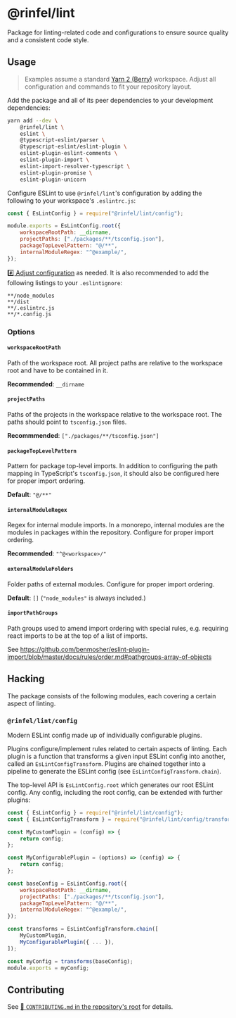 # @rinfel/lint

Package for linting-related code and configurations to ensure source quality and a consistent code style.

## Usage

> Examples assume a standard [Yarn 2 (Berry)](https://yarnpkg.com) workspace. Adjust all configuration and commands to fit your repository layout.

Add the package and all of its peer dependencies to your development dependencies:

```sh
yarn add --dev \
    @rinfel/lint \
    eslint \
    @typescript-eslint/parser \
    @typescript-eslint/eslint-plugin \
    eslint-plugin-eslint-comments \
    eslint-plugin-import \
    eslint-import-resolver-typescript \
    eslint-plugin-promise \
    eslint-plugin-unicorn
```

Configure ESLint to use `@rinfel/lint`'s configuration by adding the following to your workspace's `.eslintrc.js`:

```js
const { EsLintConfig } = require("@rinfel/lint/config");

module.exports = EsLintConfig.root({
    workspaceRootPath: __dirname,
    projectPaths: ["./packages/**/tsconfig.json"],
    packageTopLevelPattern: "@/**",
    internalModuleRegex: "^@example/",
});
```

[#️⃣ Adjust configuration](#options) as needed. It is also recommended to add the following listings to your `.eslintignore`:

```
**/node_modules
**/dist
**/.eslintrc.js
**/*.config.js
```

### Options

#### `workspaceRootPath`

Path of the workspace root. All project paths are relative to the workspace root and have to be contained in it.

**Recommended**: `__dirname`

#### `projectPaths`

Paths of the projects in the workspace relative to the workspace root. The paths should point to `tsconfig.json` files.

**Recommmended**: `["./packages/**​/tsconfig.json"]`

#### `packageTopLevelPattern`

Pattern for package top-level imports. In addition to configuring the path mapping in TypeScript's `tsconfig.json`, it should also be configured here for proper import ordering.

**Default**: `"@/**"`

#### `internalModuleRegex`

Regex for internal module imports. In a monorepo, internal modules are the modules in packages within the repository. Configure for proper import ordering.

**Recommended**: `"^@<workspace>/"`

#### `externalModuleFolders`

Folder paths of external modules. Configure for proper import ordering.

**Default**: `[]` (`"node_modules"` is always included.)

#### `importPathGroups`

Path groups used to amend import ordering with special rules, e.g. requiring react imports to be at the top of a list of imports.

See https://github.com/benmosher/eslint-plugin-import/blob/master/docs/rules/order.md#pathgroups-array-of-objects

## Hacking

The package consists of the following modules, each covering a certain aspect of linting.

### `@rinfel/lint/config`

Modern ESLint config made up of individually configurable plugins.

Plugins configure/implement rules related to certain aspects of linting. Each plugin is a function that transforms a given input ESLint config into another, called an `EsLintConfigTransform`. Plugins are chained together into a pipeline to generate the ESLint config (see `EsLintConfigTransform.chain`).

The top-level API is `EsLintConfig.root` which generates our root ESLint config. Any config, including the root config, can be extended with further plugins:

```js
const { EsLintConfig } = require("@rinfel/lint/config");
const { EsLintConfigTransform } = require("@rinfel/lint/config/transform");

const MyCustomPlugin = (config) => {
    return config;
};

const MyConfigurablePlugin = (options) => (config) => {
    return config;
};

const baseConfig = EsLintConfig.root({
    workspaceRootPath: __dirname,
    projectPaths: ["./packages/**/tsconfig.json"],
    packageTopLevelPattern: "@/**",
    internalModuleRegex: "^@example/",
});

const transforms = EsLintConfigTransform.chain([
    MyCustomPlugin,
    MyConfigurablePlugin({ ... }),
]);

const myConfig = transforms(baseConfig);
module.exports = myConfig;
```

## Contributing

See [📄 `CONTRIBUTING.md` in the repository's root](/CONTRIBUTING.md) for details.
